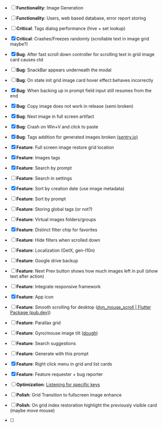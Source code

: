 - [ ] **Functionality**: Image Generation
- [ ] **Functionality**: Users, web based database, error report storing

- [ ] **Critical**: Tags dialog performance (hive + set lookup)
- [x] **Critical**: Crashes/Freezes randomly (scrollable text in image grid maybe?)

- [x] **Bug**: After fast scroll down controller for scrolling text in grid image card causes ctd
- [ ] **Bug**: SnackBar appears underneath the modal
- [ ] **Bug**: On state init grid image card hover effect behaves incorrectly
- [x] **Bug**: When backing up in prompt field input still resumes from the end
- [x] **Bug**: Copy image does not work in release (semi broken)
- [x] **Bug**: Next image in full screen artifact
- [x] **Bug**: Crash on Win+V and click to paste
- [x] **Bug**: Tags addition for generated images broken [(sentry.io)](https://bitdemon-15172fdb2.sentry.io/issues/4480156046/?project=4505884236644352&query=&referrer=issue-stream&statsPeriod=14d&stream_index=0)

- [x] **Feature**: Full screen image restore grid location
- [x] **Feature**: Images tags
- [x] **Feature**: Search by prompt
- [ ] **Feature**: Search in settings
- [x] **Feature**: Sort by creation date (use image metadata)
- [ ] **Feature**: Sort by prompt
- [ ] **Feature**: Storing global tags (or not?)
- [ ] **Feature**: Virtual images folders/groups
- [x] **Feature**: Distinct filter chip for favorites
- [ ] **Feature**: Hide filters when scrolled down
- [ ] **Feature**: Localization (GetX, gen-l10n)
- [ ] **Feature**: Google drive backup
- [ ] **Feature**: Next Prev button shows how much images left in pull (show text after action)
- [ ] **Feature**: Integrate responsive framework
- [x] **Feature**: App icon
- [ ] **Feature**: Smooth scrolling for desktop ([dyn_mouse_scroll | Flutter Package (pub.dev)](https://pub.dev/packages/dyn_mouse_scroll))
- [ ] **Feature**: Parallax grid
- [ ] **Feature**: Gyro/mouse image tilt ([dough](https://pub.dev/packages/dough))
- [ ] **Feature**: Search suggestions
- [ ] **Feature**: Generate with this prompt
- [x] **Feature**: Right click menu in grid and list cards
- [x] **Feature**: Feature requester + bug reporter

- [ ] **Optimization**: [Listening for specific keys](https://docs.hivedb.dev/#/basics/hive_in_flutter?id=listening-for-specific-keys)

- [ ] **Polish**: Grid Transition to fullscreen image enhance
- [ ] **Polish**: On grid index restoration highlight the previously visible card (maybe move mouse)
- [ ] 